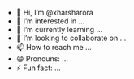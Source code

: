 - 👋 Hi, I’m @xharsharora
- 👀 I’m interested in ...
- 🌱 I’m currently learning ...
- 💞️ I’m looking to collaborate on ...
- 📫 How to reach me ...
- 😄 Pronouns: ...
- ⚡ Fun fact: ...

<!---
xharsharora/xharsharora is a ✨ special ✨ repository because its `README.md` (this file) appears on your GitHub profile.
You can click the Preview link to take a look at your changes.
--->
